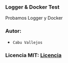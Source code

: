 ### Logger & Docker Test

Probamos Logger y Docker

### Autor:

- `Cabu Vallejos`

### Licencia MIT: [Licencia](https://github.com/cabupy/log-prueba/blob/master/LICENSE)